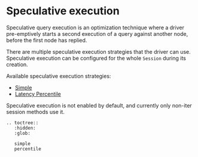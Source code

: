 # Speculative execution

Speculative query execution is an optimization technique where a driver
pre-emptively starts a second execution of a query against another node,
before the first node has replied.

There are multiple speculative execution strategies that the driver can use.
Speculative execution can be configured for the whole `Session` during
its creation.

Available speculative execution strategies:
* [Simple](simple.md)
* [Latency Percentile](percentile.md)

Speculative execution is not enabled by default, and currently only
non-iter session methods use it.

```eval_rst
.. toctree::
   :hidden:
   :glob:

   simple
   percentile

```
